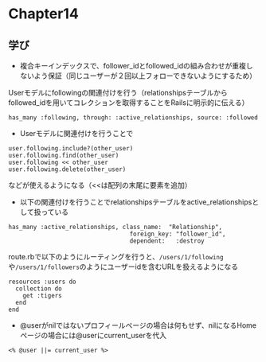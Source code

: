 # Chapter14

## 学び
* 複合キーインデックスで、follower_idとfollowed_idの組み合わせが重複しないよう保証（同じユーザーが２回以上フォローできないようにするため）  

Userモデルにfollowingの関連付けを行う（relationshipsテーブルからfollowed_idを用いてコレクションを取得することをRailsに明示的に伝える）  
```
has_many :following, through: :active_relationships, source: :followed
```

* Userモデルに関連付けを行うことで
```
user.following.include?(other_user)
user.following.find(other_user)
user.following << other_user
user.following.delete(other_user)
```
などが使えるようになる（<<は配列の末尾に要素を追加）  

* 以下の関連付けを行うことでrelationshipsテーブルをactive_relationshipsとして扱っている  
```
has_many :active_relationships, class_name:  "Relationship",
                                  foreign_key: "follower_id",
                                  dependent:   :destroy
```

route.rbで以下のようにルーティングを行うと、`/users/1/following`や`/users/1/followers`のようにユーザーidを含むURLを扱えるようになる  
```
resources :users do
  collection do
    get :tigers
  end
end
```

* @userがnilではないプロフィールページの場合は何もせず、nilになるHomeページの場合には@userにcurrent_userを代入  
```
<% @user ||= current_user %>
```
